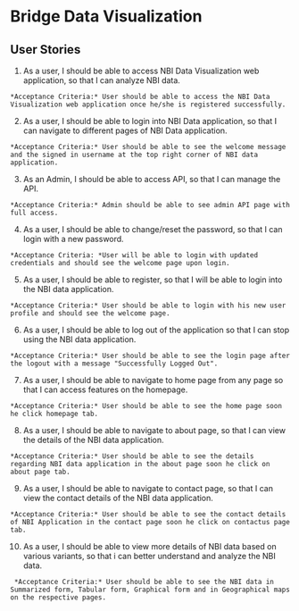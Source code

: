 # Bridge Data Visualization

## User Stories
  1. As a user, I should be able to access NBI Data Visualization web application, so that I can analyze NBI data.
 
    *Acceptance Criteria:* User should be able to access the NBI Data Visualization web application once he/she is registered successfully.


  2. As a user, I should be able to login into NBI Data application, so that I can navigate to different pages of NBI Data application.
 
    *Acceptance Criteria:* User should be able to see the welcome message and the signed in username at the top right corner of NBI data application.


  3. As an Admin, I should be able to access API, so that I can manage the API.

    *Acceptance Criteria:* Admin should be able to see admin API page with full access.


  4. As a user, I should be able to change/reset the password, so that I can login with a new password.

    *Acceptance Criteria: *User will be able to login with updated credentials and should see the welcome page upon login.

		
  5. As a user, I should be able to register, so that I will be able to login into the NBI data application.
 
    *Acceptance Criteria:* User should be able to login with his new user profile and should see the welcome page.


  6. As a user, I should be able to log out of the application so that I can stop using the NBI data application.

    *Acceptance Criteria:* User should be able to see the login page after the logout with a message "Successfully Logged Out".


  7. As a user, I should be able to navigate to home page from any page so that I can access features on the homepage.

    *Acceptance Criteria:* User should be able to see the home page soon he click homepage tab.


  8. As a user, I should be able to navigate to about page, so that I can view the details of the NBI data application. 

    *Acceptance Criteria:* User should be able to see the details regarding NBI data application in the about page soon he click on about page tab.


  9. As a user, I should be able to navigate to contact page, so that I can view the contact details of the NBI data application. 

    *Acceptance Criteria:* User should be able to see the contact details of NBI Application in the contact page soon he click on contactus page tab.


  10. As a user, I should be able to view more details of NBI data based on various variants, so that i can better understand and analyze the NBI data.

     *Acceptance Criteria:* User should be able to see the NBI data in Summarized form, Tabular form, Graphical form and in Geographical maps on the respective pages.





